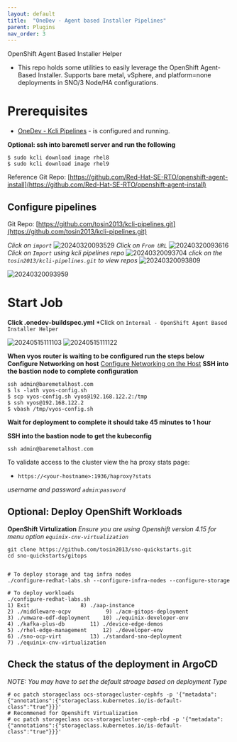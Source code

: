 ```yaml
---
layout: default
title:  "OneDev - Agent based Installer Pipelines"
parent: Plugins
nav_order: 3
---
```


OpenShift Agent Based Installer Helper

* This repo holds some utilities to easily leverage the OpenShift Agent-Based Installer. Supports bare metal, vSphere, and platform=none deployments in SNO/3 Node/HA configurations.


# Prerequisites
* [OneDev - Kcli Pipelines](../plugins/onedev-kcli-pipelines.html)  - is configured and running.  

**Optional: ssh into  baremetl server and run the following**
```
$ sudo kcli download image rhel8
$ sudo kcli download image rhel9
```
  
Reference Git Repo: [https://github.com/Red-Hat-SE-RTO/openshift-agent-install](https://github.com/Red-Hat-SE-RTO/openshift-agent-install)

## Configure pipelines
Git Repo: [https://github.com/tosin2013/kcli-pipelines.git](https://github.com/tosin2013/kcli-pipelines.git)

*Click on `import`*
![20240320093529](https://i.imgur.com/1b3zrpr.png)
*Click on `From URL`*
![20240320093616](https://i.imgur.com/pwPpEx0.png)
*Click on `Import` using kcli pipelines repo*
![20240320093704](https://i.imgur.com/EZTDdm5.png)
*click on the `tosin2013/kcli-pipelines.git` to view repos*
![20240320093809](https://i.imgur.com/MgdGkEN.png)

![20240320093959](https://i.imgur.com/pVvwaTR.png)

# Start Job 
**Click .onedev-buildspec.yml**
*Click on `Internal - OpenShift Agent Based Installer Helper` 

![20240515111103](https://i.imgur.com/V6s8MnO.png)
![20240515111122](https://i.imgur.com/3fJYPIe.png)

**When vyos router is waiting to be configured run the steps below**
**Configure Networking on host**
[Configure Networking on the Host](https://github.com/tosin2013/demo-virt/blob/rhpds/demo.redhat.com/docs/step1.md)
**SSH into the bastion node to complete configuration**
```
ssh admin@baremetalhost.com
$ ls -lath vyos-config.sh
$ scp vyos-config.sh vyos@192.168.122.2:/tmp
$ ssh vyos@192.168.122.2
$ vbash /tmp/vyos-config.sh
```

**Wait for deployment to complete it should take 45 minutes to 1 hour**

**SSH into the bastion node to get the kubeconfig**
```
ssh admin@baremetalhost.com
```


To validate access to the cluster view the ha proxy stats page:
* `https://<your-hostname>:1936/haproxy?stats`

*username and password `admin`:`password`*

## Optional: Deploy OpenShift Workloads 
**OpenShift Virtulization**
*Ensure you are using Openshift version 4.15 for menu option `equinix-cnv-virtualization`*
```
git clone https://github.com/tosin2013/sno-quickstarts.git
cd sno-quickstarts/gitops


# To deploy storage and tag infra nodes
./configure-redhat-labs.sh --configure-infra-nodes --configure-storage 

# To deploy workloads
./configure-redhat-labs.sh 
1) Exit				   8) ./aap-instance
2) ./middleware-ocpv		   9) ./acm-gitops-deployment
3) ./vmware-odf-deployment	  10) ./equinix-developer-env
4) ./kafka-plus-db		  11) ./device-edge-demos
5) ./rhel-edge-management	  12) ./developer-env
6) ./sno-ocp-virt		  13) ./standard-sno-deployment
7) ./equinix-cnv-virtualization
```

## Check the status of the deployment in ArgoCD
*NOTE: You may have to set the default stroage based on deployment Type*
```
# oc patch storageclass ocs-storagecluster-cephfs -p '{"metadata": {"annotations":{"storageclass.kubernetes.io/is-default-class":"true"}}}'
# Recommened for Openshift Virtualization
# oc patch storageclass ocs-storagecluster-ceph-rbd -p '{"metadata": {"annotations":{"storageclass.kubernetes.io/is-default-class":"true"}}}'
```